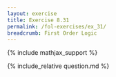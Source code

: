 ```yaml
---
layout: exercise
title: Exercise 8.31
permalink: /fol-exercises/ex_31/
breadcrumb: First Order Logic
---
```


{% include mathjax_support %}

<div><i class="arrow-up loader" data-chapter="fol-exercises" data-exercise="ex_31" data-rating="0"></i></div>
{% include_relative question.md %}

